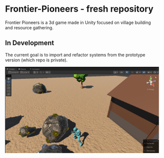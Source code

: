 # Frontier-Pioneers - fresh repository
Frontier Pioneers is a 3d game made in Unity focused on village building and resource gathering.

## In Development 
The current goal is to import and refactor systems from the prototype version (which repo is private).

![Screenshot of the prototype](github_images/prototype_showcase.png)  